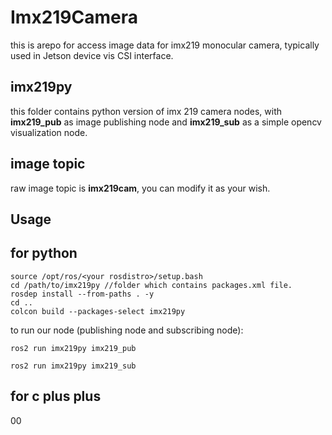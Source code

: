 # Imx219Camera
this is arepo for access image data for imx219 monocular camera, typically used in Jetson device vis CSI interface.
## imx219py
this folder contains python version of imx 219 camera nodes, with **imx219_pub** as image publishing node and **imx219_sub** as a simple opencv visualization node.

## image topic
raw image topic is **imx219cam**, you can modify it as your wish.

## Usage

## for python

```shell
source /opt/ros/<your rosdistro>/setup.bash
cd /path/to/imx219py //folder which contains packages.xml file.
rosdep install --from-paths . -y
cd ..
colcon build --packages-select imx219py
```

to run our node (publishing node and subscribing node):

```shell
ros2 run imx219py imx219_pub
```

```shell
ros2 run imx219py imx219_sub
```


## for c plus plus

00
